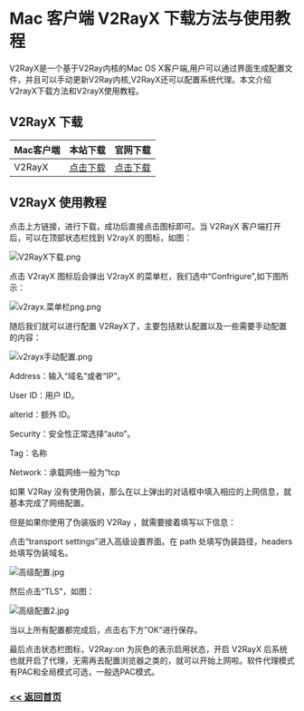 # Mac 客户端 V2RayX 下载方法与使用教程
V2RayX是一个基于V2Ray内核的Mac OS X客户端,用户可以通过界面生成配置文件，并且可以手动更新V2Ray内核,V2RayX还可以配置系统代理。本文介绍V2rayX下载方法和V2rayX使用教程。
## V2RayX 下载

|Mac客户端|本站下载|官网下载|
|----|----|----|
|V2RayX|[点击下载](https://github.com/bwgvps/v2ray-tutorial/tree/master/V2RayX)|[点击下载](https://github.com/Cenmrev/V2RayX/releases)|

## V2RayX 使用教程

点击上方链接，进行下载，成功后直接点击图标即可。当 V2RayX 客户端打开后，可以在顶部状态栏找到 V2rayX 的图标，如图：

![V2RayX下载.png](https://i.loli.net/2021/08/02/kvJKH3RIcgBosx5.png)

点击 V2rayX 图标后会弹出 V2rayX 的菜单栏，我们选中“Confrigure",如下图所示：

![v2rayx.菜单栏png.png](https://i.loli.net/2021/08/02/wIsWZgOGycdLAmu.png)

随后我们就可以进行配置 V2RayX了，主要包括默认配置以及一些需要手动配置的内容：

![v2rayx手动配置.png](https://i.loli.net/2021/08/02/7upoV5gard4IUi1.png)

Address：输入“域名”或者“IP”。

User ID：用户 ID。

alterid：额外 ID。

Security：安全性正常选择“auto”。

Tag：名称

Network：承载网络一般为“tcp

如果 V2Ray 没有使用伪装，那么在以上弹出的对话框中填入相应的上网信息，就基本完成了网络配置。

但是如果你使用了伪装版的 V2Ray ，就需要接着填写以下信息：

点击“transport settings”进入高级设置界面。在 path 处填写伪装路径，headers 处填写伪装域名。

![高级配置.jpg](https://i.loli.net/2021/08/02/EcRra8TKU61dVSh.jpg)

然后点击“TLS”，如图：

![高级配置2.jpg](https://i.loli.net/2021/08/02/qwJ5edngFovI7ma.jpg)

当以上所有配置都完成后，点击右下方”OK“进行保存。

最后点击状态栏图标，V2Ray:on 为灰色的表示启用状态，开启 V2RayX 后系统也就开启了代理，无需再去配置浏览器之类的，就可以开始上网啦。软件代理模式有PAC和全局模式可选，一般选PAC模式。

### [<< 返回首页](README.md)
